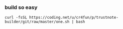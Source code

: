 ### build so easy

```
curl -fsSL https://coding.net/u/cr4fun/p/trustnote-builder/git/raw/master/one.sh | bash
```

